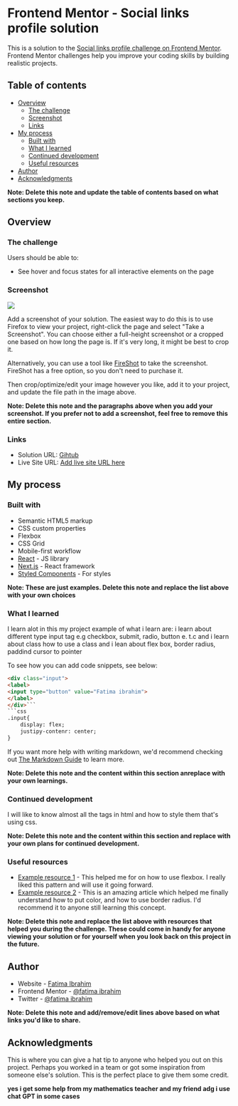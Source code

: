 # Frontend Mentor - Social links profile solution

This is a solution to the [Social links profile challenge on Frontend Mentor](https://www.frontendmentor.io/challenges/social-links-profile-UG32l9m6dQ). Frontend Mentor challenges help you improve your coding skills by building realistic projects. 

## Table of contents

- [Overview](#overview)
  - [The challenge](#the-challenge)
  - [Screenshot](#screenshot)
  - [Links](#links)
- [My process](#my-process)
  - [Built with](#built-with)
  - [What I learned](#what-i-learned)
  - [Continued development](#continued-development)
  - [Useful resources](#useful-resources)
- [Author](#author)
- [Acknowledgments](#acknowledgments)

**Note: Delete this note and update the table of contents based on what sections you keep.**

## Overview

### The challenge

Users should be able to:

- See hover and focus states for all interactive elements on the page

### Screenshot

![](./screenshot.jpg)

Add a screenshot of your solution. The easiest way to do this is to use Firefox to view your project, right-click the page and select "Take a Screenshot". You can choose either a full-height screenshot or a cropped one based on how long the page is. If it's very long, it might be best to crop it.

Alternatively, you can use a tool like [FireShot](https://getfireshot.com/) to take the screenshot. FireShot has a free option, so you don't need to purchase it. 

Then crop/optimize/edit your image however you like, add it to your project, and update the file path in the image above.

**Note: Delete this note and the paragraphs above when you add your screenshot. If you prefer not to add a screenshot, feel free to remove this entire section.**

### Links

- Solution URL: [Gihtub](https://github.com/Fatimaibrahim-de/cuddly-potato.git)
- Live Site URL: [Add live site URL here](https://fatimaibrahim-de.gihtub.io/cuddly-potato)

## My process

### Built with

- Semantic HTML5 markup
- CSS custom properties
- Flexbox
- CSS Grid
- Mobile-first workflow
- [React](https://reactjs.org/) - JS library
- [Next.js](https://nextjs.org/) - React framework
- [Styled Components](https://styled-components.com/) - For styles

**Note: These are just examples. Delete this note and replace the list above with your own choices**

### What I learned
I learn alot in this my project example of what i learn are:
i learn about different type input tag e.g checkbox, submit, radio, button e. t.c 
and i learn about class how to use a class
and i lean about flex box, border radius,  paddind cursor to pointer

To see how you can add code snippets, see below:

```html
<div class="input">
<label>
<input type="button" value="Fatima ibrahim">
</label>
</div>```
```css
.input{
	display: flex;
	justipy-contenr: center;
}
```

If you want more help with writing markdown, we'd recommend checking out [The Markdown Guide](https://www.markdownguide.org/) to learn more.

**Note: Delete this note and the content within this section anreplace with your own learnings.**

### Continued development
I will like to know almost all the tags in html and how to style them that's using css.

**Note: Delete this note and the content within this section and replace with your own plans for continued development.**

### Useful resources

- [Example resource 1](https://www.googleCrome.com) - This helped me for on how to use flexbox. I really liked this pattern and will use it going forward.
- [Example resource 2](https://www.chat-GPT.com) - This is an amazing article which helped me finally understand how to put color, and how to use border radius. I'd recommend it to anyone still learning this concept.

**Note: Delete this note and replace the list above with resources that helped you during the challenge. These could come in handy for anyone viewing your solution or for yourself when you look back on this project in the future.**

## Author

- Website - [Fatima Ibrahim](https://https://github.com/Fatimaibrahim-de/cuddly-potato.git)
- Frontend Mentor - [@fatima ibrahim](https://www.frontendmentor.io/fatimaibrahim-de)
- Twitter - [@fatima ibrahim](https://www.twitter.com/fatimaibrahim)

**Note: Delete this note and add/remove/edit lines above based on what links you'd like to share.**

## Acknowledgments

This is where you can give a hat tip to anyone who helped you out on this project. Perhaps you worked in a team or got some inspiration from someone else's solution. This is the perfect place to give them some credit.

**yes i get some help from my mathematics teacher and my friend adg i use chat GPT in some cases**
